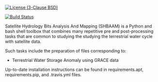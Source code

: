 [![License (3-Clause BSD)](https://img.shields.io/badge/license-BSD%203--Clause-yellow.svg)](https://github.com/c-h-david/shbaam/blob/master/LICENSE)

[![Build Status](https://travis-ci.org/c-h-david/shbaam.svg?branch=master)](https://travis-ci.org/c-h-david/shbaam)



Satellite Hydrology Bits Analysis And Mapping (SHBAAM) is a Python and bash 
shell toolbox that combines many repetitive pre and post-processing tasks that 
are common to studying the studying the terrestrial water cycle with satellite 
data. 

Such tasks include the preparation of files corresponding to:
- Terrestrial Water Storage Anomaly using GRACE data

Up-to-date installation instructions can be found in requirements.apt, 
requirements.pip, and .travis.yml files. 
